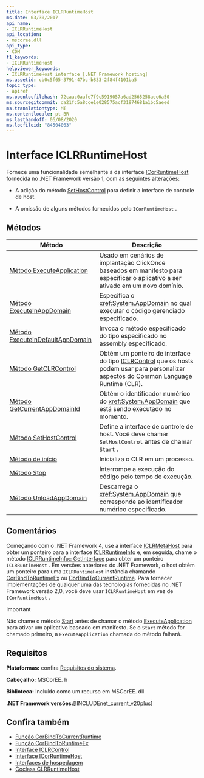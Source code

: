 ```yaml
---
title: Interface ICLRRuntimeHost
ms.date: 03/30/2017
api_name:
- ICLRRuntimeHost
api_location:
- mscoree.dll
api_type:
- COM
f1_keywords:
- ICLRRuntimeHost
helpviewer_keywords:
- ICLRRuntimeHost interface [.NET Framework hosting]
ms.assetid: cb0c5f65-3791-47bc-b833-2f84f4101ba5
topic_type:
- apiref
ms.openlocfilehash: 72caac0aafe7f9c5919057a6ad2565258aec6a50
ms.sourcegitcommit: da21fc5a8cce1e028575acf31974681a1bc5aeed
ms.translationtype: MT
ms.contentlocale: pt-BR
ms.lasthandoff: 06/08/2020
ms.locfileid: "84504063"
---
```

# <a name="iclrruntimehost-interface"></a>Interface ICLRRuntimeHost
Fornece uma funcionalidade semelhante à da interface [ICorRuntimeHost](icorruntimehost-interface.md) fornecida no .NET Framework versão 1, com as seguintes alterações:  
  
- A adição do método [SetHostControl](iclrruntimehost-sethostcontrol-method.md) para definir a interface de controle de host.  
  
- A omissão de alguns métodos fornecidos pelo `ICorRuntimeHost` .  
  
## <a name="methods"></a>Métodos  
  
|Método|Descrição|  
|------------|-----------------|  
|[Método ExecuteApplication](iclrruntimehost-executeapplication-method.md)|Usado em cenários de implantação ClickOnce baseados em manifesto para especificar o aplicativo a ser ativado em um novo domínio.|  
|[Método ExecuteInAppDomain](iclrruntimehost-executeinappdomain-method.md)|Especifica o <xref:System.AppDomain> no qual executar o código gerenciado especificado.|  
|[Método ExecuteInDefaultAppDomain](iclrruntimehost-executeindefaultappdomain-method.md)|Invoca o método especificado do tipo especificado no assembly especificado.|  
|[Método GetCLRControl](iclrruntimehost-getclrcontrol-method.md)|Obtém um ponteiro de interface do tipo [ICLRControl](iclrcontrol-interface.md) que os hosts podem usar para personalizar aspectos do Common Language Runtime (CLR).|  
|[Método GetCurrentAppDomainId](iclrruntimehost-getcurrentappdomainid-method.md)|Obtém o identificador numérico do <xref:System.AppDomain> que está sendo executado no momento.|  
|[Método SetHostControl](iclrruntimehost-sethostcontrol-method.md)|Define a interface de controle de host. Você deve chamar `SetHostControl` antes de chamar `Start` .|  
|[Método de início](iclrruntimehost-start-method.md)|Inicializa o CLR em um processo.|  
|[Método Stop](iclrruntimehost-stop-method.md)|Interrompe a execução do código pelo tempo de execução.|  
|[Método UnloadAppDomain](iclrruntimehost-unloadappdomain-method.md)|Descarrega o <xref:System.AppDomain> que corresponde ao identificador numérico especificado.|  
  
## <a name="remarks"></a>Comentários  
 Começando com o .NET Framework 4, use a interface [ICLRMetaHost](iclrmetahost-interface.md) para obter um ponteiro para a interface [ICLRRuntimeInfo](iclrruntimeinfo-interface.md) e, em seguida, chame o método [ICLRRuntimeInfo:: GetInterface](iclrruntimeinfo-getinterface-method.md) para obter um ponteiro `ICLRRuntimeHost` . Em versões anteriores do .NET Framework, o host obtém um ponteiro para uma `ICLRRuntimeHost` instância chamando [CorBindToRuntimeEx](corbindtoruntimeex-function.md) ou [CorBindToCurrentRuntime](corbindtocurrentruntime-function.md). Para fornecer implementações de qualquer uma das tecnologias fornecidas no .NET Framework versão 2,0, você deve usar `ICLRRuntimeHost` em vez de `ICorRuntimeHost` .  
  
> [!IMPORTANT]
> Não chame o método [Start](iclrruntimehost-start-method.md) antes de chamar o método [ExecuteApplication](iclrruntimehost-executeapplication-method.md) para ativar um aplicativo baseado em manifesto. Se o `Start` método for chamado primeiro, a `ExecuteApplication` chamada do método falhará.  
  
## <a name="requirements"></a>Requisitos  
 **Plataformas:** confira [Requisitos do sistema](../../get-started/system-requirements.md).  
  
 **Cabeçalho:** MSCorEE. h  
  
 **Biblioteca:** Incluído como um recurso em MSCorEE. dll  
  
 **.NET Framework versões:**[!INCLUDE[net_current_v20plus](../../../../includes/net-current-v20plus-md.md)]  
  
## <a name="see-also"></a>Confira também

- [Função CorBindToCurrentRuntime](corbindtocurrentruntime-function.md)
- [Função CorBindToRuntimeEx](corbindtoruntimeex-function.md)
- [Interface ICLRControl](iclrcontrol-interface.md)
- [Interface ICorRuntimeHost](icorruntimehost-interface.md)
- [Interfaces de hospedagem](hosting-interfaces.md)
- [Coclass CLRRuntimeHost](clrruntimehost-coclass.md)
